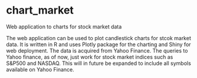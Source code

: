 # chart_market
Web application to charts for stock market data

The web application can be used to plot candlestick charts for stcok market data. It is written in R and uses Plotly package for the charting and Shiny for web deployment.
The data is acquired from Yahoo Finance. The queries to Yahoo finance, as of now, just work for stock market indices such as S&P500 and NASDAQ. This will in future be expanded
to include all symbols available on Yahoo Finance.


